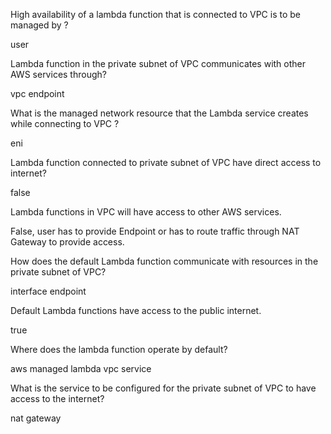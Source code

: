 

High availability of a lambda function that is connected to VPC is to be managed by ?

user



Lambda function in the private subnet of VPC communicates with other AWS services through?

vpc endpoint



What is the managed network resource that the Lambda service creates while connecting to VPC ?

eni



Lambda function connected to private subnet of VPC have direct access to internet?

false




Lambda functions in VPC will have access to other AWS services.

False, user has to provide Endpoint or has to route traffic through NAT Gateway to provide access.



How does the default Lambda function communicate with resources in the private subnet of VPC?

interface endpoint




Default Lambda functions have access to the public internet.

true



Where does the lambda function operate by default?

aws managed lambda vpc service




What is the service to be configured for the private subnet of VPC to have access to the internet?

nat gateway